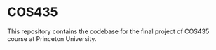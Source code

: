 # COS435
This repository contains the codebase for the final project of COS435 course at Princeton University.

